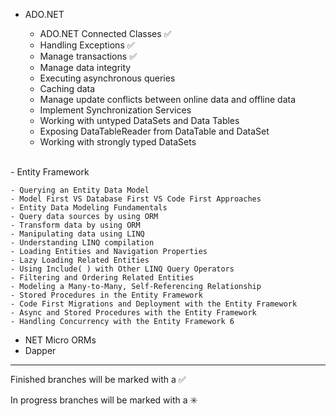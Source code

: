 


  - ADO.NET
    
  	- ADO.NET Connected Classes :white_check_mark:
  	- Handling Exceptions :white_check_mark:
  	- Manage transactions :white_check_mark:
  	- Manage data integrity
  	- Executing asynchronous queries
  	- Caching data
  	- Manage update conflicts between online data and offline data
  	- Implement Synchronization Services
  	- Working with untyped DataSets and Data Tables
  	- Exposing DataTableReader from DataTable and DataSet
  	- Working with strongly typed DataSets
	
<br />
  - Entity Framework
  
  	- Querying an Entity Data Model
	- Model First VS Database First VS Code First Approaches
	- Entity Data Modeling Fundamentals 
	- Query data sources by using ORM
	- Transform data by using ORM
	- Manipulating data using LINQ
	- Understanding LINQ compilation
	- Loading Entities and Navigation Properties
	- Lazy Loading Related Entities
	- Using Include( ) with Other LINQ Query Operators
	- Filtering and Ordering Related Entities
	- Modeling a Many-to-Many, Self-Referencing Relationship
	- Stored Procedures in the Entity Framework
	- Code First Migrations and Deployment with the Entity Framework
	- Async and Stored Procedures with the Entity Framework
	- Handling Concurrency with the Entity Framework 6 
	
  - NET Micro ORMs
  - Dapper

   
        

------------------------------------------------------------------------
Finished branches will be marked with a :white_check_mark:

In progress branches will be marked with a :eight_spoked_asterisk:
